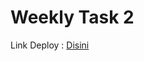 # Weekly Task 2

Link Deploy : <a href="https://weekly-task2-ilmy-rahmawaty.vercel.app/"> Disini </a>
